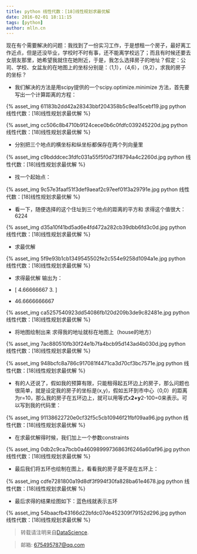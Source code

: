 ```yaml
---
title: python 线性代数：[18]线性规划求最优解
date: 2016-02-01 18:11:15
tags: [python]
author: mlln.cn
---
```

 现在有个需要解决的问题：我找到了一份实习工作，于是想租一个房子，最好离工作近点，但是还没毕业，学校时不时有事，还不能离学校远了；而且有时候还要去女朋友那里，她希望我就住在她附近，于是，我怎么选择房子的地址？假定：公司、学校、女盆友的在地图上的坐标分别是：（1,1），（4,6），（9,2），求我的房子的坐标？

- 我们解决的方法是用scipy提供的一个scipy.optimize.minimize 方法，首先要写出一个计算距离的方程：

{% asset_img 61183b2dd42a28343bbf204358b5c9ea15cebf19.jpg python 线性代数：[18]线性规划求最优解 %}

{% asset_img cc506c8b4710b9124cece0b6c0fdfc039245220d.jpg python 线性代数：[18]线性规划求最优解 %}

- 分别把三个地点的横坐标和纵坐标都保存在两个列向量里

{% asset_img c9bdddcec3fdfc031a55f5f0d73f8794a4c2260d.jpg python 线性代数：[18]线性规划求最优解 %}

- 找一个起始点：

{% asset_img 9c57e3faaf51f3def9aeaf2c97eef01f3a29791e.jpg python 线性代数：[18]线性规划求最优解 %}

- 看一下，随便选择的这个住址到三个地点的距离的平方和
求得这个值很大：6224

{% asset_img d35a10f41bd5ad6e4fd472a282cb39dbb6fd3c0d.jpg python 线性代数：[18]线性规划求最优解 %}

- 求最优解

{% asset_img 5f9e93b1cb1349545502fe2c554e9258d1094a1e.jpg python 线性代数：[18]线性规划求最优解 %}

- 求得最优解
输出为：

- [ 4.66666667  3.        ]

- 46.6666666667

{% asset_img ca5257540923dd54086fb120d209b3de9c82481e.jpg python 线性代数：[18]线性规划求最优解 %}

- 将地图绘制出来
求得我的地址就标在地图上（house的地方）

{% asset_img 7ac880510fb30f24e1b7fa4bcb95d143ad4b030d.jpg python 线性代数：[18]线性规划求最优解 %}

{% asset_img 948bcfc8a786c917081f4471ca3d70cf3bc7571e.jpg python 线性代数：[18]线性规划求最优解 %}

- 有的人还说了，假如我的预算有限，只能租得起五环边上的房子，那么问题也很简单，就是设定我的房子的坐标是(x,y)，假如五环到市中心（0,0）的距离为r=10，那么我的房子在五环边上，就可以用等式x**2+y**2-100=0来表示。可以写到我的代码里：

{% asset_img 91138622720e0cf32f5c5cb10946f21fbf09aa96.jpg python 线性代数：[18]线性规划求最优解 %}

- 在求最优解得时候，我们加上一个参数constraints

{% asset_img 0db2c9ca7bcb0a46098999736863f6246a60af96.jpg python 线性代数：[18]线性规划求最优解 %}

- 最后我们将五环也绘制在图上，看看我的房子是不是在五环上：

{% asset_img cdfe7281800a19d8df3f994f30fa828ba61e4678.jpg python 线性代数：[18]线性规划求最优解 %}

- 最后求得的结果绘图如下：蓝色线就表示五环

{% asset_img 54baacfb43166d22bfdc07de452309f79152d296.jpg python 线性代数：[18]线性规划求最优解 %}

> 转载请注明来自[DataScience](http://mlln.cn).

> 邮箱: 675495787@qq.com 
